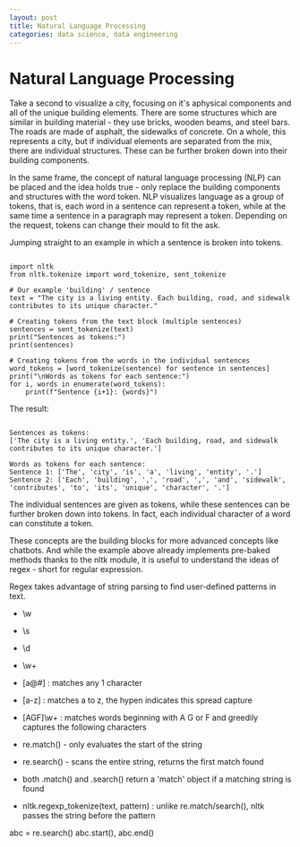 ```yaml
---
layout: post
title: Natural Language Processing
categories: data science, data engineering
---
```


<h1> Natural Language Processing </h1>

Take a second to visualize a city, focusing on it's aphysical components and all of the unique building elements. There are some structures which are similar in building material - they use bricks, wooden beams, and steel bars. The roads are made of asphalt, the sidewalks of concrete. On a whole, this represents a city, but if individual elements are separated from the mix, there are individual structures. These can be further broken down into their building components.

In the same frame, the concept of natural language processing (NLP) can be placed and the idea holds true - only replace the building components and structures with the word token. NLP visualizes language as a group of tokens, that is, each word in a sentence can represent a token, while at the same time a sentence in a paragraph may represent a token. Depending on the request, tokens can change their mould to fit the ask.

Jumping straight to an example in which a sentence is broken into tokens.
<pre><code>
import nltk
from nltk.tokenize import word_tokenize, sent_tokenize

# Our example 'building' / sentence
text = "The city is a living entity. Each building, road, and sidewalk contributes to its unique character."

# Creating tokens from the text block (multiple sentences)
sentences = sent_tokenize(text)
print("Sentences as tokens:")
print(sentences)

# Creating tokens from the words in the individual sentences
word_tokens = [word_tokenize(sentence) for sentence in sentences]
print("\nWords as tokens for each sentence:")
for i, words in enumerate(word_tokens):
    print(f"Sentence {i+1}: {words}")
</code></pre>

The result:

<pre><code>
Sentences as tokens:
['The city is a living entity.', 'Each building, road, and sidewalk contributes to its unique character.']

Words as tokens for each sentence:
Sentence 1: ['The', 'city', 'is', 'a', 'living', 'entity', '.']
Sentence 2: ['Each', 'building', ',', 'road', ',', 'and', 'sidewalk', 'contributes', 'to', 'its', 'unique', 'character', '.']
</code></pre>

The individual sentences are given as tokens, while these sentences can be further broken down into tokens. In fact, each individual character of a word can constitute a token.

These concepts are the building blocks for more advanced concepts like chatbots. And while the example above already implements pre-baked methods thanks to the nltk module, it is useful to understand the ideas of regex - short for regular expression.

Regex takes advantage of string parsing to find user-defined patterns in text.
- \w
- \s
- \d
- \w+
- [a@#] : matches any 1 character
- [a-z] : matches a to z, the hypen indicates this spread capture
- [AGF]\w+ : matches words beginning with A G or F and greedily captures the following characters


- re.match() - only evaluates the start of the string
- re.search() - scans the entire string, returns the first match found
- both .match() and .search() return a 'match' object if a matching string is found

- nltk.regexp_tokenize(text, pattern) : unlike re.match/search(), nltk passes the string before the pattern

abc = re.search()
abc.start(), abc.end()
